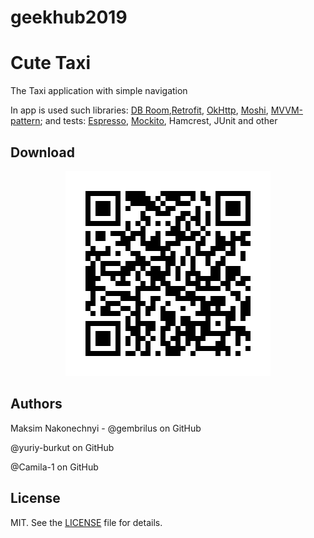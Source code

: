 # geekhub2019
Cute Taxi
=========

The Taxi application with simple navigation

In app is used such libraries:
[DB Room][1],[Retrofit][2], [OkHttp][3], [Moshi][4], [MVVM-pattern][5];
and tests: [Espresso][6], [Mockito][7], Hamcrest, JUnit and other

Download
--------

<p align="center">
  <img src="qr-code.gif" alt="qrcode gif"/>
</p>


Authors
-------
Maksim Nakonechnyi - @gembrilus on GitHub

@yuriy-burkut on GitHub

@Camila-1 on GitHub

License
-------
MIT. See the [LICENSE][8] file for details.

[1]: https://developer.android.com/topic/libraries/architecture/room
[2]: https://square.github.io/retrofit/
[3]: https://square.github.io/okhttp/
[4]: https://github.com/square/moshi
[5]: https://ru.wikipedia.org/wiki/Model-View-ViewModel
[6]: https://developer.android.com/training/testing/espresso
[7]: https://site.mockito.org/
[8]: https://github.com/gembrilus/CuteTaxi/blob/master/LICENSE
